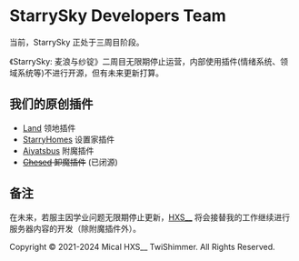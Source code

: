 # StarrySky Developers Team
当前，StarrySky 正处于三周目阶段。


《StarrySky: 麦浪与纱锭》二周目无限期停止运营，内部使用插件(情绪系统、领域系统等)不进行开源，但有未来更新打算。

## 我们的原创插件
- [Land](https://github.com/MCStarrySky/Land) 领地插件
- [StarryHomes](https://github.com/MCStarrySky/StarryHomes) 设置家插件
- [Aiyatsbus](https://github.com/MCStarrySky/Aiyatsbus) 附魔插件
- ~~[Chesed](https://github.com/MCStarrySky/Chesed) 卸魔插件~~ (已闭源)

## 备注
在未来，若服主因学业问题无限期停止更新，[HXS__](https://github.com/FoxLlN) 将会接替我的工作继续进行服务器内容的开发（除附魔插件外）。

Copyright ©️ 2021-2024 Mical HXS__ TwiShimmer. All Rights Reserved.
